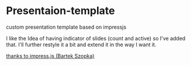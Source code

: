 # Presentaion-template
custom presentation template based on impressjs

I like the Idea of having indicator of slides (count and active) so I've added that.
I'll further restyle it a bit and extend it in the way I want it.

<a href="https://github.com/bartaz/impress.js/">thanks to impress.js (Bartek Szopka)</a>

